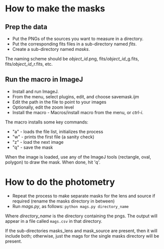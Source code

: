# How to make the masks

## Prep the data

- Put the PNGs of the sources you want to measure in a directory.
- Put the corresponding fits files in a sub-directory named *fits*.
- Create a sub-directory named *masks*.

The naming scheme should be *object_id*.png, fits/*object_id*_g.fits, fits/*object_id*_r.fits, etc.

## Run the macro in ImageJ

- Install and run ImageJ.
- From the menu, select plugins, edit, and choose savemask.ijm
- Edit the path in the file to point to your images
- Optionally, edit the zoom level
- Install the macro - Macros/install macro from the menu, or *ctrl-i*.

The macro installs some key commands:

- "a" - loads the file list, initializes the process
- "w" - prints the first file (a sanity check)
- "z" - load the next image
- "q" - save the mask 

When the image is loaded, use any of the ImageJ tools (rectangle, oval, polygon) to draw the mask. When done, hit 'q'.

# How to do the photometry

- Repeat the process to make separate masks for the lens and source if required (rename the masks directory in between)
- Run *mags.py*, as follows: `python mags.py directory_name`

Where *directory_name* is the directory containing the pngs. The output will appear in a file called `mags.csv` in that directory.

If the sub-directories masks_lens and mask_source are present, then it will include both; otherwise, just the mags for the single masks directory will be present.

